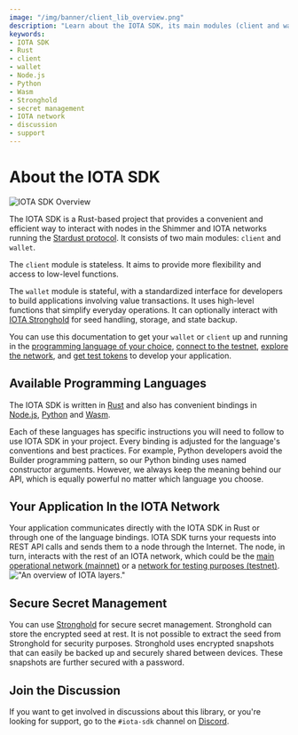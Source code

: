 ```yaml
---
image: "/img/banner/client_lib_overview.png"
description: "Learn about the IOTA SDK, its main modules (client and wallet), available programming languages (Rust, Node.js, Python, and Wasm), secure secret management using Stronghold, and how to join the discussion and get support."
keywords:
- IOTA SDK
- Rust
- client
- wallet
- Node.js
- Python
- Wasm
- Stronghold
- secret management
- IOTA network
- discussion
- support
---
```


# About the IOTA SDK

![IOTA SDK Overview](/img/banner/client_lib_overview.png)

The IOTA SDK is a Rust-based project that provides a convenient and efficient way to interact with nodes in the Shimmer
and IOTA networks running the [Stardust protocol](https://wiki.iota.org/shimmer/develop/explanations/what-is-stardust).
It consists of two main modules: `client` and `wallet`.

The `client` module is stateless. It aims to provide more flexibility and access to low-level functions.

The `wallet` module is stateful, with a standardized interface for developers to build applications involving value
transactions. It uses high-level functions that simplify everyday operations. It can optionally interact
with [IOTA Stronghold](https://github.com/iotaledger/stronghold.rs/) for seed handling, storage, and state backup.

You can use this documentation to get your `wallet` or `client` up and running in
the [programming language of your choice](#available-programming-languages), [connect to the testnet](explanations/testnet-and-test-tokens.md#connect-to-the-testnet-api), [explore the network](explanations/testnet-and-test-tokens.md#explore-the-network),
and [get test tokens](explanations/testnet-and-test-tokens.md#get-test-tokens) to develop your application.

## Available Programming Languages

The IOTA SDK is written in [Rust](getting-started/rust.mdx) and also has convenient bindings
in [Node.js](getting-started/nodejs.mdx), [Python](getting-started/python.mdx) and [Wasm](getting-started/wasm.mdx).

Each of these languages has specific instructions you will need to follow to use IOTA SDK in your project. Every binding
is adjusted for the language's conventions and best practices. For example, Python developers avoid the Builder
programming pattern, so our Python binding uses named constructor arguments. However, we always keep the meaning behind
our API, which is equally powerful no matter which language you choose.

## Your Application In the IOTA Network

Your application communicates directly with the IOTA SDK in Rust or through one of the language bindings. IOTA SDK turns
your requests into REST API calls and sends them to a node through the Internet. The node, in turn, interacts with the
rest of an IOTA network, which could be
the [main operational network (mainnet)](https://wiki.iota.org/shimmer/develop/explanations/what-is-shimmer/networks/#shimmer-mainnet)
or a [network for testing purposes (testnet)](https://wiki.iota.org/shimmer/develop/explanations/what-is-shimmer/networks/#public-testnet). !["An overview of IOTA layers."](/img/iota_layers_overview.svg "An overview of IOTA layers.")

## Secure Secret Management

You can use [Stronghold](https://wiki.iota.org/shimmer/stronghold.rs/welcome) for secure secret management. Stronghold
can store the encrypted seed at rest. It is not possible to extract the seed from Stronghold for security purposes.
Stronghold uses encrypted snapshots that can easily be backed up and securely shared between devices. These snapshots
are further secured with a password.

## Join the Discussion

If you want to get involved in discussions about this library, or you're looking for support, go to the `#iota-sdk` channel
on [Discord](https://discord.iota.org). 


